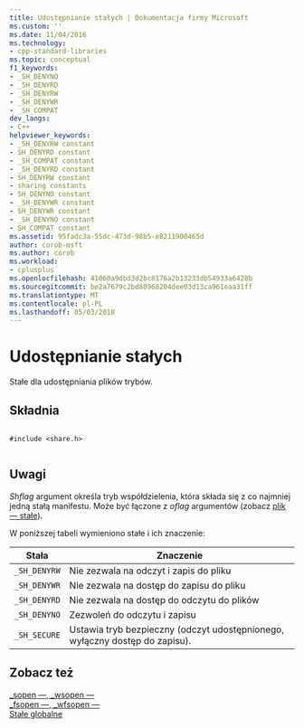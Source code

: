 ```yaml
---
title: Udostępnianie stałych | Dokumentacja firmy Microsoft
ms.custom: ''
ms.date: 11/04/2016
ms.technology:
- cpp-standard-libraries
ms.topic: conceptual
f1_keywords:
- _SH_DENYNO
- _SH_DENYRD
- _SH_DENYRW
- _SH_DENYWR
- _SH_COMPAT
dev_langs:
- C++
helpviewer_keywords:
- _SH_DENYRW constant
- SH_DENYRD constant
- _SH_COMPAT constant
- _SH_DENYRD constant
- SH_DENYRW constant
- sharing constants
- SH_DENYNO constant
- _SH_DENYWR constant
- SH_DENYWR constant
- _SH_DENYNO constant
- SH_COMPAT constant
ms.assetid: 95fadc3a-55dc-473d-98b5-e8211900465d
author: corob-msft
ms.author: corob
ms.workload:
- cplusplus
ms.openlocfilehash: 41060a9dbd3d2bc8176a2b13233db54933a6428b
ms.sourcegitcommit: be2a7679c2bd80968204dee03d13ca961eaa31ff
ms.translationtype: MT
ms.contentlocale: pl-PL
ms.lasthandoff: 05/03/2018
---
```

# <a name="sharing-constants"></a>Udostępnianie stałych
Stałe dla udostępniania plików trybów.  
  
## <a name="syntax"></a>Składnia  
  
```  
  
#include <share.h>  
  
```  
  
## <a name="remarks"></a>Uwagi  
 *Shflag* argument określa tryb współdzielenia, która składa się z co najmniej jedną stałą manifestu. Może być łączone z *oflag* argumentów (zobacz [plik — stałe](../c-runtime-library/file-constants.md)).  
  
 W poniższej tabeli wymieniono stałe i ich znaczenie:  
  
|Stała|Znaczenie|  
|--------------|-------------|  
|`_SH_DENYRW`|Nie zezwala na odczyt i zapis do pliku|  
|`_SH_DENYWR`|Nie zezwala na dostęp do zapisu do pliku|  
|`_SH_DENYRD`|Nie zezwala na dostęp do odczytu do plików|  
|`_SH_DENYNO`|Zezwoleń do odczytu i zapisu|  
|`_SH_SECURE`|Ustawia tryb bezpieczny (odczyt udostępnionego, wyłączny dostęp do zapisu).|  
  
## <a name="see-also"></a>Zobacz też  
 [_sopen —, _wsopen —](../c-runtime-library/reference/sopen-wsopen.md)   
 [_fsopen —, _wfsopen —](../c-runtime-library/reference/fsopen-wfsopen.md)   
 [Stałe globalne](../c-runtime-library/global-constants.md)